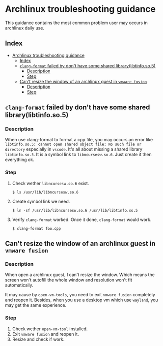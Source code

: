 # Archlinux troubleshooting guidance

This guidance contains the most common problem user may occurs in archlinux daily use.

## Index

- [Archlinux troubleshooting guidance](#archlinux-troubleshooting-guidance)
  - [Index](#index)
  - [`clang-format` failed by don't have some shared library(libtinfo.so.5)](#clang-format-failed-by-dont-have-some-shared-librarylibtinfoso5)
    - [Description](#description)
    - [Step](#step)
  - [Can't resize the window of an archlinux guest in `vmware fusion`](#cant-resize-the-window-of-an-archlinux-guest-in-vmware-fusion)
    - [Description](#description-1)
    - [Step](#step-1)

## `clang-format` failed by don't have some shared library(libtinfo.so.5)

### Description

When use clang-format to format a cpp file, you may occurs an error like `libtinfo.so.5: cannot open shared object file: No such file or directory` especially in `vscode`.
It's all about missing a shared library `libtinfo.so.5`. It is a symbol link to `libncursesw.so.6`. Just create it then everything ok.

### Step

1.  Check wether `libncursesw.so.6` exist.
    ```shell
    $ ls /usr/lib/libncursesw.so.6
    ```
2.  Create symbol link we need.
    ```shell
    $ ln -sf /usr/lib/libncursesw.so.6 /usr/lib/libtinfo.so.5
    ```
3.  Verify `clang-format` worked. Once it done, `clang-format` would work.
    ```shell
    $ clang-format foo.cpp
    ```

## Can't resize the window of an archlinux guest in `vmware fusion`

### Description

When open a archlinux guest, I can't resize the window. Which means the screen won't autofill the whole window and resolution won't fit automatically.

It may cause by `open-vm-tools`, you need to exit `vmware fusion` completely and reopen it. Besides, when you use a desktop vm which use `wayland`, you may get the same experience.

### Step

1.  Check wether `open-vm-tool` installed.
2.  Exit `vmware fusion` and reopen it.
3.  Resize and check if work.
